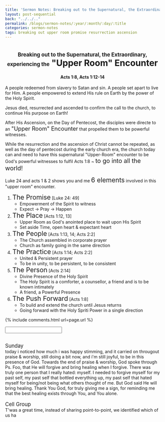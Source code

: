 ```yaml
---
title: 'Sermon Notes: Breaking out to the Supernatural, the Extraordinary, experiencing the "Upper Room" Encounter'
layout: post-sequential
back: "../../.."
permalink: /blogs/sermon-notes/:year/:month/:day/:title
categories: sermon-notes
tags: breaking out upper room promise resurrection ascension
---
```


<style>
    h1#sn1, h4#sn4{
        text-align: center;
    }
</style>

<h1 id="sn1"><span style="font-size:60%;">Breaking out to the Supernatural, the Extraordinary, experiencing the</span> "Upper Room" Encounter</h1>

<h4 id="sn4"><span class="timestamp">Acts 1:8, Acts 1:12-14</span></h4>

A people redeemed from slavery to Satan and sin. A people set apart to live for Him. A people empowered to extend His rule on Earth by the power of the Holy Spirit. 

Jesus died, resurrected and ascended to confirm the call to the church, to continue His purpose on Earth!

After His Ascension, on the Day of Pentecost, the disciples were directe to an <span style="font-size:130%;">"Upper Room" Encounter</span> that propelled them to be powerful witnesses.

While the resurrection and the ascension of Christ cannot be repeated, as well as the day of pentecost during the early church era, the church today can and need to have this supernatural "Upper-Room" encounter to be God's powerful witnesses to fulfil Acts 1:8 ~ <span style="font-size:140%;">to go into all the world!</span>

Luke 24 and acts 1 & 2 shows you and me <span style="font-size:150%;">6 elements</span> involved in this "upper room" encounter.

1. <span style="font-size:150%;">The Promise</span> [Luke 24: 49]
    * Empowerment of the Spirit to witness
    * Expect → Pray → Happen
1. <span style="font-size:150%;">The Place</span> [Acts 1:12, 13]
    * Upper Room as God's anointed place to wait upon His Spirit
    * Set aside Time, open heart & expectant heart
1. <span style="font-size:150%;">The People</span> [Acts 1:13, 14; Acts 2:2] 
    * The Church assembled in corporate prayer
    * Church as family going in the same direction
1. <span style="font-size:150%;">The Practice</span> [Acts 1:14; Acts 2:2]
    * United & Persistent prayer 
    * To be in unity, to be persistent, to be consistent
1. <span style="font-size:150%;">The Person</span> [Acts 2:14]
    * Divine Presence of the Holy Spirit
    * The Holy Spirit is a comforter, a counsellor, a friend and is to be known intimately
    * A friend, a Powerful Presence
1. <span style="font-size:150%;">The Push Forward</span> [Acts 1:8]
    * To build and extend the church until Jesus returns
    * Going forward with the Holy Spriti Power in a single direction




<!--
<span class='disable-selection' ondblclick="this.innerHTML=''">&lt;<b>REDACTED</b>&gt;</span>
-->
{% include comments.html url=page.url %}

<input id="password-input" type="password" class="text-secret" onkeyup="unlock()" autocomplete="off">

<span class="disable-selection" id="truth" style="display:noe;"><br><span style="font-size:120%;">Sunday</span><br> today i noticed how much i was happy stimming, and it carried on througout praise & worship, still doing a bit now, and i'm still joyful, to be in this presence of God. Towards the end of praise & worship, God spoke through Ps. Foo, that He will forgive and bring healing when I forgive. There was truly one person that I really hated: myself. I needed to forgive myself for my past self, my past self that bottled everything up, my past self that hated myself for being/not being what others thought of me. But God said He will bring healing. Thank You God, for truly giving me a sign, for reminding me that the best healing exists through You, and You alone.<br><br><span style="font-size:120%;">Cell Group</span><br>T'was a great time, instead of sharing point-to-point, we identified which of us ha</span>
